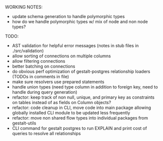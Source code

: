 WORKING NOTES:
  - update schema generation to handle polymorphic types
  - how do we handle polymorphic types w/ mix of node and non node types?

TODO:
  - AST validation for helpful error messages (notes in stub files in
    ./src/validation)
  - allow sorting of connections on multiple columns
  - allow filtering connections
  - better batching on connections
  - do obvious perf optimization of gestalt-postgres relationship loaders (TODOs
    in comments in file)
  - make sure resolvers use prepared statements
  - handle union types (need type column in addition to foreign key, need to
    handle during query generation)
  - refactor: keep track of non null, unique, and primary key as constraints on
    tables instead of as fields on Column objects?
  - refactor: code cleanup in CLI, move code into main package allowing globally
    installed CLI module to be updated less frequently
  - refactor: move non shared flow types into individual packages from
    gestalt-utils
  - CLI command for gestalt postgres to run EXPLAIN and print cost of queries to
    resolve all relationships
